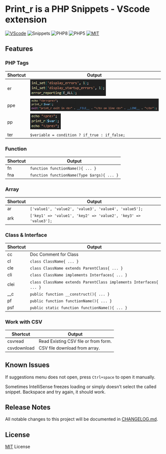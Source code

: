 # Print_r is a PHP Snippets - VScode extension

[![VScode](https://img.shields.io/badge/Extension-VScode-blueviolet.svg)](https://marketplace.visualstudio.com/items?itemName=KrishnaKanhaiya.printr)
![Snippets](https://img.shields.io/badge/Type-Snippets-yellow.svg)
![PHP8](https://img.shields.io/badge/PHP-8-blue.svg)
![PHP5](https://img.shields.io/badge/PHP-%5E5.4-blue.svg)
[![MIT](https://img.shields.io/badge/License-MIT-%2300C853.svg)](https://github.com/krishnaarga/print_r/blob/main/LICENSE)

## Features

### PHP Tags
| Shortcut | Output |
| ---      | ---    |
| er       | ![er](https://raw.githubusercontent.com/krishnaarga/print_r/main/images/er.png) |
| ppe      | ![ppe](https://raw.githubusercontent.com/krishnaarga/print_r/main/images/ppe.png) |
| pp       | ![pp](https://raw.githubusercontent.com/krishnaarga/print_r/main/images/pp.png) |
| ter      | `$veriable = condition ? if_true : if_false;` |

### Function
| Shortcut | Output |
| ---      | ---    |
| fn       | `function functionName(){ ... }` |
| fna      | `function functionName(Type $args){ ... }` |

### Array
| Shortcut | Output |
| ---      | ---    |
| ar       | `['value1', 'value2', 'value3', 'value4', 'value5'];` |
| ark      | `['key1' => 'value1', 'key2' => 'value2', 'key3' => 'value3'];` |

### Class & Interface
| Shortcut | Output |
| ---      | ---    |
| cc       | Doc Comment for Class |
| cl       | `class ClassName{ ... }` |
| cle      | `class ClassName extends ParentClass{ ... }` |
| cli      | `class ClassName implements Interfaces{ ... }` |
| clei     | `class ClassName extends ParentClass implements Interfaces{ ... }` |
| __c      | `public function __construct(){ ... }` |
| pf       | `public function functionName(){ ... }` |
| psf      | `public static function functionName(){ ... }` |

### Work with CSV
| Shortcut   | Output    |
| ---        | ---       |
| csvread    | Read Existing CSV file or from form. |
| csvdownload| CSV file download from array. |

## Known Issues
If suggestions menu does not open, press `Ctrl+space` to open it manually.

Sometimes IntelliSense freezes loading or simply doesn't select the called snippet. Backspace and try again, it should work.

## Release Notes
All notable changes to this project will be documented in [CHANGELOG.md](https://github.com/krishnaarga/print_r/blob/main/CHANGELOG.md).

## License
[MIT](https://github.com/krishnaarga/print_r/blob/main/LICENSE) License
